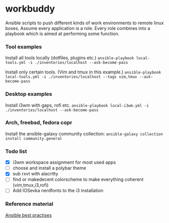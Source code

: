 # workbuddy

Ansible scripts to push different kinds of work environments to remote linux boxes.
Assume every application is a role. Every role combines into a playbook which is aimed at performing some function.

### Tool examples
Install all tools locally (dotfiles, plugins etc.)
`ansible-playbook local-tools.yml -i ./inventories/localhost --ask-become-pass`

Install only certain tools. (Vim and tmux in this example.)
`ansible-playbook local-tools.yml -i ./inventories/localhost --tags vim,tmux --ask-become-pass`

### Desktop examples

Install i3wm with gaps, rofi etc.
`ansible-playbook local-i3wm.yml -i ./inventories/localhost --ask-become-pass`


### Arch, freebsd, fedora copr

Install the ansible-galaxy community collection:
`ansible-galaxy collection install community.general`


### Todo list

- [x] i3wm workspace assignment for most used apps
- [ ] choose and install a polybar theme
- [x] sub rxvt with alacritty
- [ ] find or makedecent colorscheme to make everything coherent (vim,tmux,i3,rofi)
- [ ] Add IOSevka nerdfonts to the i3 installation

### Reference material

[Ansible best practises](https://docs.ansible.com/ansible/2.8/user_guide/playbooks_best_practices.html)
